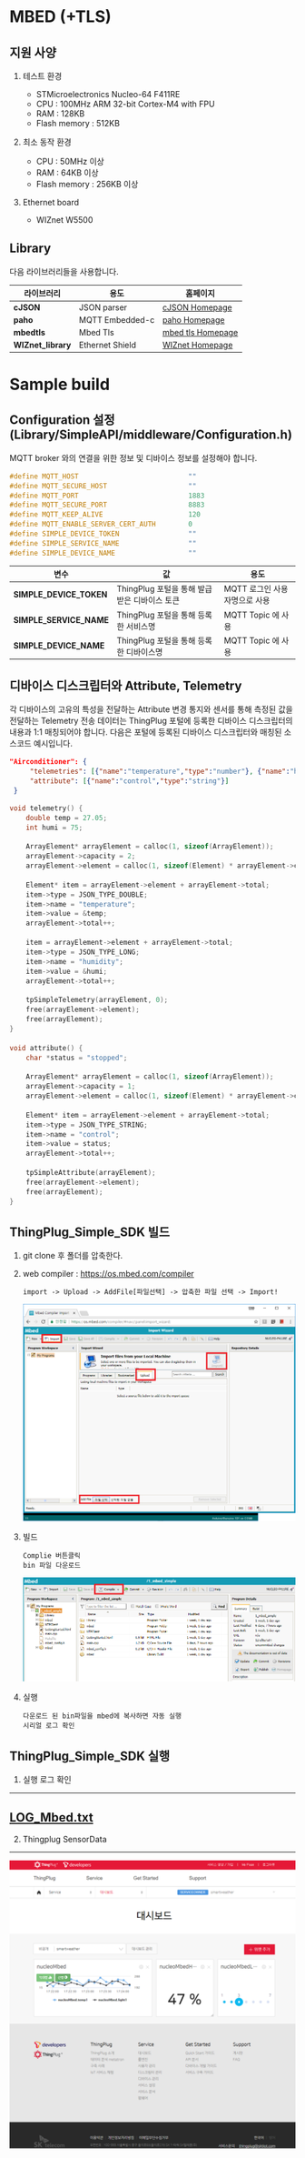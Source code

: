 MBED (+TLS)
===

지원 사양
---
1. 테스트 환경
	+ STMicroelectronics Nucleo-64 F411RE
	+ CPU : 100MHz ARM 32-bit Cortex-M4 with FPU
	+ RAM : 128KB
	+ Flash memory : 512KB

2. 최소 동작 환경
	+ CPU : 50MHz 이상
	+ RAM : 64KB 이상
	+ Flash memory : 256KB 이상

3. Ethernet board
	+ WIZnet W5500 

Library
---
다음 라이브러리들을 사용합니다.

라이브러리 | 용도 | 홈페이지
------------ | ------------- | -------------
__cJSON__ | JSON parser | [cJSON Homepage](https://github.com/DaveGamble/cJSON)
__paho__ | MQTT Embedded-c | [paho Homepage](https://eclipse.org/paho/)
__mbedtls__ | Mbed Tls | [mbed tls Homepage](https://tls.mbed.org/)
__WIZnet_library__ | Ethernet Shield | [WIZnet Homepage](http://www.wiznet.io/ko/product-item/w5500/)

Sample build
===

Configuration 설정(Library/SimpleAPI/middleware/Configuration.h)
---
MQTT broker 와의 연결을 위한 정보 및 디바이스 정보를 설정해야 합니다.
```c
#define MQTT_HOST                           ""
#define MQTT_SECURE_HOST                    ""
#define MQTT_PORT                           1883
#define MQTT_SECURE_PORT                    8883						
#define MQTT_KEEP_ALIVE                     120
#define MQTT_ENABLE_SERVER_CERT_AUTH        0
#define SIMPLE_DEVICE_TOKEN                 ""
#define SIMPLE_SERVICE_NAME                 ""
#define SIMPLE_DEVICE_NAME                  ""
```

변수 | 값 | 용도 
------------ | ------------- | -------------
__SIMPLE_DEVICE_TOKEN__ | ThingPlug 포털을 통해 발급받은 디바이스 토큰 | MQTT 로그인 사용자명으로 사용
__SIMPLE_SERVICE_NAME__ | ThingPlug 포털을 통해 등록한 서비스명 | MQTT Topic 에 사용
__SIMPLE_DEVICE_NAME__ | ThingPlug 포털을 통해 등록한 디바이스명 | MQTT Topic 에 사용


디바이스 디스크립터와 Attribute, Telemetry
---
각 디바이스의 고유의 특성을 전달하는 Attribute 변경 통지와 센서를 통해 측정된 값을 전달하는 Telemetry 전송 데이터는 ThingPlug 포털에 등록한 디바이스 디스크립터의 내용과 1:1 매칭되어야 합니다.
다음은 포털에 등록된 디바이스 디스크립터와 매칭된 소스코드 예시입니다.

```json
"Airconditioner": {
     "telemetries": [{"name":"temperature","type":"number"}, {"name":"humidity","type":"int"}],
     "attribute": [{"name":"control","type":"string"}]
 }
```

```c
void telemetry() {
    double temp = 27.05;
    int humi = 75;

    ArrayElement* arrayElement = calloc(1, sizeof(ArrayElement));    
    arrayElement->capacity = 2;
    arrayElement->element = calloc(1, sizeof(Element) * arrayElement->capacity);

    Element* item = arrayElement->element + arrayElement->total;
    item->type = JSON_TYPE_DOUBLE;
    item->name = "temperature";	
    item->value = &temp;
    arrayElement->total++;

    item = arrayElement->element + arrayElement->total;
    item->type = JSON_TYPE_LONG;
    item->name = "humidity";
    item->value = &humi;
    arrayElement->total++;
    
    tpSimpleTelemetry(arrayElement, 0);
    free(arrayElement->element);
    free(arrayElement);
}

void attribute() {
    char *status = "stopped";
	
    ArrayElement* arrayElement = calloc(1, sizeof(ArrayElement));    
    arrayElement->capacity = 1;
    arrayElement->element = calloc(1, sizeof(Element) * arrayElement->capacity);
    
    Element* item = arrayElement->element + arrayElement->total;
    item->type = JSON_TYPE_STRING;
    item->name = "control";
    item->value = status;
    arrayElement->total++;

    tpSimpleAttribute(arrayElement);
    free(arrayElement->element);
    free(arrayElement);
}

```

ThingPlug_Simple_SDK 빌드
---
1. git clone 후 폴더를 압축한다.
2. web compiler : https://os.mbed.com/compiler

	```
	import -> Upload -> AddFile[파일선택] -> 압축한 파일 선택 -> Import!
	```
	![mbed_ide_01.png](images/mbed_ide_01.png)
	
2. 빌드

	```
	Complie 버튼클릭
	bin 파일 다운로드
	```
	![mbed_ide_02.png](images/mbed_ide_02.png)
	
3. 실행

	```
	다운로드 된 bin파일을 mbed에 복사하면 자동 실행
	시리얼 로그 확인	
	```

ThingPlug_Simple_SDK 실행
---
1. 실행 로그 확인
---
[LOG_Mbed.txt](./LOG_Mbed.txt)
---
2. Thingplug SensorData
---
![MbedTP.png](images/MbedTP.png)
